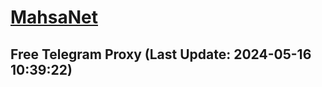 
# [MahsaNet](https://t.me/mahsa_net)
## Free Telegram Proxy (Last Update: 2024-05-16 10:39:22)

    